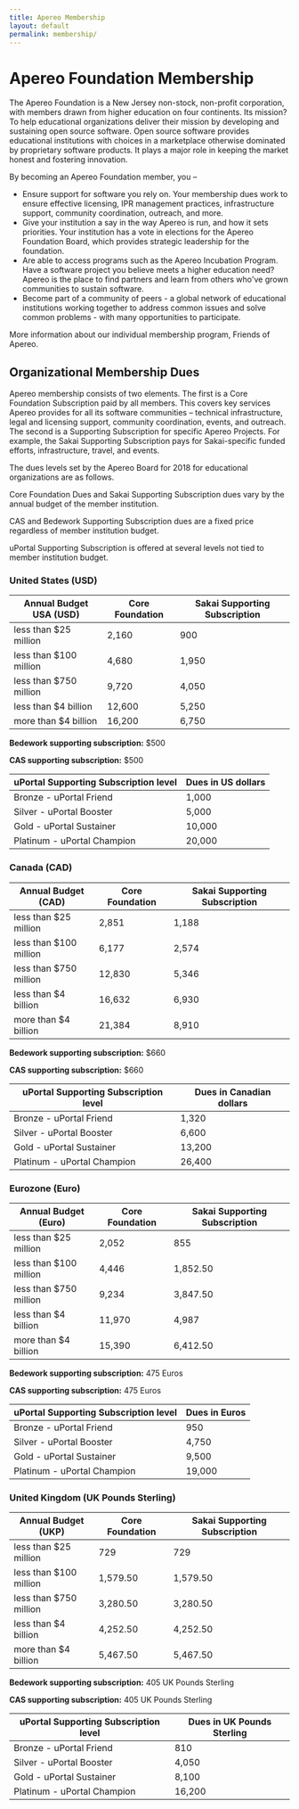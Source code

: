 ```yaml
---
title: Apereo Membership
layout: default
permalink: membership/
---
```


# Apereo Foundation Membership

The  Apereo Foundation is a New Jersey non-stock, non-profit corporation, with
members drawn from higher education on four continents. Its mission? To help
educational organizations deliver their mission by developing and sustaining
open source software. Open source software provides educational institutions
with choices in a marketplace otherwise dominated by proprietary
software products. It plays a major role in keeping the market honest and
fostering innovation.

By becoming an Apereo Foundation member, you –

+ Ensure support for software you rely on. Your membership dues work to ensure
  effective licensing, IPR management practices, infrastructure support,
  community coordination, outreach, and more.
+ Give your institution a say in the way Apereo is run, and how it sets
  priorities. Your institution has a vote in elections for the Apereo Foundation
  Board, which provides strategic leadership for the foundation.
+ Are able to access programs such as the Apereo Incubation Program. Have a
  software project you believe meets a higher education need? Apereo is the
  place to find partners and learn from others who've grown communities to
  sustain software.
+ Become part of a community of peers - a global network of educational
  institutions working together to address common issues and solve common
  problems - with many opportunities to participate.

More information about our individual membership program, Friends of Apereo.

## Organizational Membership Dues

Apereo membership consists of two elements. The first is a  Core Foundation
Subscription paid by all members. This covers key services Apereo provides for
all its software communities – technical infrastructure, legal and licensing
support, community coordination, events, and outreach. The second is a
Supporting Subscription for specific Apereo Projects. For example, the Sakai
Supporting Subscription pays for Sakai-specific funded efforts, infrastructure,
travel, and events.

The dues levels set by the Apereo Board for 2018 for educational organizations
are as follows.

Core Foundation Dues and Sakai Supporting Subscription dues vary by the annual
budget of the member institution.

CAS and Bedework Supporting Subscription dues are a fixed price regardless of
member institution budget.

uPortal Supporting Subscription is offered at several levels not tied to
member institution budget.

### United States (USD)

| Annual Budget USA (USD) | Core Foundation | Sakai Supporting Subscription |
| ----------------------- | --------------- | ----------------------------- |
| less than $25 million   |  2,160          |   900                         |
| less than $100 million  |  4,680          | 1,950                         |
| less than $750 million  |  9,720          | 4,050                         |
| less than $4 billion    | 12,600          | 5,250                         |
| more than $4 billion    | 16,200          | 6,750                         |

**Bedework supporting subscription:** $500

**CAS supporting subscription:** $500

| uPortal Supporting Subscription level | Dues in US dollars |
| ------------------------------------- | ------------------ |
| Bronze - uPortal Friend               |  1,000             |
| Silver - uPortal Booster              |  5,000             |
| Gold - uPortal Sustainer              | 10,000             |
| Platinum - uPortal Champion           | 20,000             |

### Canada (CAD)

| Annual Budget (CAD) | Core Foundation | Sakai Supporting Subscription |
| ----------------------- | --------------- | ----------------------------- |
| less than $25 million   |  2,851          | 1,188                         |
| less than $100 million  |  6,177          | 2,574                         |
| less than $750 million  | 12,830          | 5,346                         |
| less than $4 billion    | 16,632          | 6,930                         |
| more than $4 billion    | 21,384          | 8,910                         |

**Bedework supporting subscription:** $660

**CAS supporting subscription:** $660

| uPortal Supporting Subscription level | Dues in Canadian dollars |
| ------------------------------------- | ------------------------ |
| Bronze - uPortal Friend               |  1,320                   |
| Silver - uPortal Booster              |  6,600                   |
| Gold - uPortal Sustainer              | 13,200                   |
| Platinum - uPortal Champion           | 26,400                   |

### Eurozone (Euro)

| Annual Budget (Euro)    | Core Foundation | Sakai Supporting Subscription |
| ----------------------- | --------------- | ----------------------------- |
| less than $25 million   |  2,052          |   855                         |
| less than $100 million  |  4,446          | 1,852.50                      |
| less than $750 million  |  9,234          | 3,847.50                      |
| less than $4 billion    | 11,970          | 4,987                         |
| more than $4 billion    | 15,390          | 6,412.50                      |

**Bedework supporting subscription:** 475 Euros

**CAS supporting subscription:** 475 Euros

| uPortal Supporting Subscription level | Dues in Euros |
| ------------------------------------- | ------------------------ |
| Bronze - uPortal Friend               |    950                   |
| Silver - uPortal Booster              |  4,750                   |
| Gold - uPortal Sustainer              |  9,500                   |
| Platinum - uPortal Champion           | 19,000                   |

### United Kingdom (UK Pounds Sterling)

| Annual Budget (UKP)     | Core Foundation | Sakai Supporting Subscription |
| ----------------------- | --------------- | ----------------------------- |
| less than $25 million   |    729          |   729                         |
| less than $100 million  |  1,579.50       | 1,579.50                      |
| less than $750 million  |  3,280.50       | 3,280.50                      |
| less than $4 billion    |  4,252.50       | 4,252.50                      |
| more than $4 billion    |  5,467.50       | 5,467.50                      |

**Bedework supporting subscription:** 405 UK Pounds Sterling

**CAS supporting subscription:** 405 UK Pounds Sterling

| uPortal Supporting Subscription level | Dues in UK Pounds Sterling |
| ------------------------------------- | -------------------------- |
| Bronze - uPortal Friend               |    810                     |
| Silver - uPortal Booster              |  4,050                     |
| Gold - uPortal Sustainer              |  8,100                     |
| Platinum - uPortal Champion           | 16,200                     |
